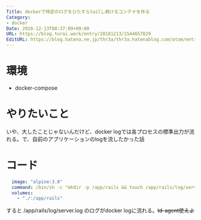```yaml
---
Title: dockerで特定のログをひたすらtailし続けるコンテナを作る
Category:
- docker
Date: 2018-12-13T08:37:09+09:00
URL: https://blog.turai.work/entry/20181213/1544657829
EditURL: https://blog.hatena.ne.jp/thr3a/thr3a.hatenablog.com/atom/entry/10257846132684199389
---
```


# 環境

- docker-compose

# やりたいこと

いや、大したことじゃないんだけど、docker logでは各プロセスの標準出力が流れる。で、自前のアプリケーションのlogを流したかった話

# コード

```yaml
  image: "alpine:3.8"
  command: /bin/sh -c "mkdir -p /app/rails && touch /app/rails/log/server.log && tail -F /app/rails/log/server.log"
  volumes:
    - "./:/app/rails"
```

すると /app/rails/log/server.log のログがdocker logに流れる。~~td-agent使えよ~~
